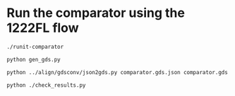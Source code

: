 # Run the comparator using the 1222FL flow

```bash
./runit-comparator

python gen_gds.py

python ../align/gdsconv/json2gds.py comparator.gds.json comparator.gds

python ./check_results.py
```
